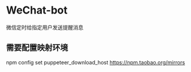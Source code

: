 # WeChat-bot
微信定时给指定用户发送提醒消息
## 需要配置映射环境
npm config set puppeteer_download_host https://npm.taobao.org/mirrors